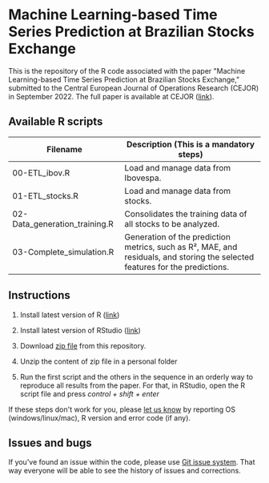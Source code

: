 # Machine Learning-based Time Series Prediction at Brazilian Stocks Exchange
This is the repository of the R code associated with the paper "Machine Learning-based Time Series Prediction at Brazilian Stocks Exchange," submitted to the Central European Journal of Operations Research (CEJOR) in September 2022. The full paper is available at CEJOR  ([link]( https://www.springer.com/journal/10100/)).

## Available R scripts

| Filename                              | Description (**This is a mandatory steps**)                                                       |
|---------------------------------------|-------------------------------------------------------------------------------------------------|
| 00-ETL_ibov.R                         | Load and manage data from Ibovespa.                                                             |
| 01-ETL_stocks.R                       | Load and manage data from stocks.                                                               |
| 02-Data_generation_training.R         | Consolidates the training data of all stocks to be analyzed.                                    |
| 03-Complete_simulation.R              | Generation of the prediction metrics, such as R², MAE, and residuals, and storing the selected features for the predictions.  |

## Instructions
1) Install latest version of R ([link](https://cloud.r-project.org/))

2) Install latest version of RStudio ([link](https://rstudio.com/products/rstudio/download/))

3) Download [zip file](https://github.com/ComputerFinance/CEJOR/archive/master.zip) from this repository.

4) Unzip the content of zip file in a personal folder

5) Run the first script and the others in the sequence in an orderly way to reproduce all results from the paper. For that, in RStudio, open the R script file and press _control + shift + enter_

If these steps don't work for you, please [let us know](https://github.com/ComputerFinance/CEJOR/issues) by reporting OS (windows/linux/mac), R version and error code (if any).

## Issues and bugs

If you've found an issue within the code, please use [Git issue system](https://github.com/ComputerFinance/CEJOR/issues). That way everyone will be able to see the history of issues and corrections.
